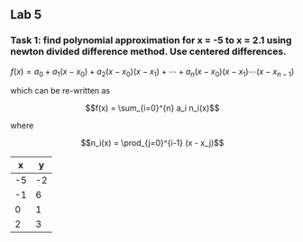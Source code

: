 ## Lab 5

### Task 1: find polynomial approximation for x = -5 to x = 2.1 using newton divided difference method. **Use centered differences.**

$$f(x) = a_0 + a_1(x - x_0) + a_2(x - x_0)(x - x_1) + \cdots + a_n(x - x_0)(x - x_1) \cdots (x - x_{n-1})$$

which can be re-written as

$$f(x) = \sum_{i=0}^{n} a_i n_i(x)$$

where 

$$n_i(x) = \prod_{j=0}^{i-1} (x - x_j)$$

| **x** | **y** |
|-------|-------|
|  -5   |  -2   |
|  -1   |   6   |
|   0   |   1   |
|   2   |   3   |
